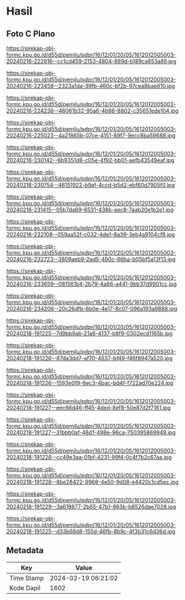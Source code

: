 # Hasil

## Foto C Plano

https://sirekap-obj-formc.kpu.go.id/d55d/pemilu/pdpr/16/12/01/20/05/1612012005003-20240216-222916--cc1cd459-2153-4804-889d-b189ca853a86.jpg

https://sirekap-obj-formc.kpu.go.id/d55d/pemilu/pdpr/16/12/01/20/05/1612012005003-20240216-223458--2323a1da-39fb-460c-bf2b-97cea8bae610.jpg

https://sirekap-obj-formc.kpu.go.id/d55d/pemilu/pdpr/16/12/01/20/05/1612012005003-20240216-224238--46061b32-95a6-4b86-8802-c35651ede104.jpg

https://sirekap-obj-formc.kpu.go.id/d55d/pemilu/pdpr/16/12/01/20/05/1612012005003-20240216-225023--4a21865b-07ce-4151-89f7-9ecc8ba59688.jpg

https://sirekap-obj-formc.kpu.go.id/d55d/pemilu/pdpr/16/12/01/20/05/1612012005003-20240216-230142--6b9351d8-c05e-4f92-bb01-aefb43549eaf.jpg

https://sirekap-obj-formc.kpu.go.id/d55d/pemilu/pdpr/16/12/01/20/05/1612012005003-20240216-230754--46151922-b9af-4ccd-b5d2-ebf60d7905f0.jpg

https://sirekap-obj-formc.kpu.go.id/d55d/pemilu/pdpr/16/12/01/20/05/1612012005003-20240216-231415--05b7da69-6531-438b-aec8-7aab20e1b2e1.jpg

https://sirekap-obj-formc.kpu.go.id/d55d/pemilu/pdpr/16/12/01/20/05/1612012005003-20240216-232108--059aa52f-c032-4de1-8a39-3eb4a9104cf8.jpg

https://sirekap-obj-formc.kpu.go.id/d55d/pemilu/pdpr/16/12/01/20/05/1612012005003-20240216-232723--3809aeb9-2ad5-460c-86ba-b05bf5a13f13.jpg

https://sirekap-obj-formc.kpu.go.id/d55d/pemilu/pdpr/16/12/01/20/05/1612012005003-20240216-233659--081561b4-2b79-4a66-a441-9bb37d9901cc.jpg

https://sirekap-obj-formc.kpu.go.id/d55d/pemilu/pdpr/16/12/01/20/05/1612012005003-20240216-234206--20c26dfb-6b0e-4e17-8c07-096a193a9888.jpg

https://sirekap-obj-formc.kpu.go.id/d55d/pemilu/pdpr/16/12/01/20/05/1612012005003-20240218-191225--7d9bb9ab-21a6-4137-b8f9-0302ecd1165b.jpg

https://sirekap-obj-formc.kpu.go.id/d55d/pemilu/pdpr/16/12/01/20/05/1612012005003-20240218-191226--87da3dd7-af70-4637-bf49-f46f8947a520.jpg

https://sirekap-obj-formc.kpu.go.id/d55d/pemilu/pdpr/16/12/01/20/05/1612012005003-20240218-191226--1593e0f9-6ec3-4bac-bd4f-f722ad70e224.jpg

https://sirekap-obj-formc.kpu.go.id/d55d/pemilu/pdpr/16/12/01/20/05/1612012005003-20240218-191227--eec66d46-ff45-4ded-8ef8-50e87d2f7161.jpg

https://sirekap-obj-formc.kpu.go.id/d55d/pemilu/pdpr/16/12/01/20/05/1612012005003-20240218-191227--31bbb0af-48d1-498e-96ca-750395869949.jpg

https://sirekap-obj-formc.kpu.go.id/d55d/pemilu/pdpr/16/12/01/20/05/1612012005003-20240218-191228--cc49e3aa-01bf-4231-99f4-0c4f7b2c67aa.jpg

https://sirekap-obj-formc.kpu.go.id/d55d/pemilu/pdpr/16/12/01/20/05/1612012005003-20240218-191228--8be28422-9968-4e50-9d08-e4420c1cd5ec.jpg

https://sirekap-obj-formc.kpu.go.id/d55d/pemilu/pdpr/16/12/01/20/05/1612012005003-20240218-191229--3a619877-2b65-47b1-863b-b8526dae7028.jpg

https://sirekap-obj-formc.kpu.go.id/d55d/pemilu/pdpr/16/12/01/20/05/1612012005003-20240218-191225--d33b68d8-155d-46fb-8b9c-4f3b31c6d36d.jpg


## Metadata

| Key        | Value               |
| ---------- | ------------------- |
| Time Stamp | 2024-02-19 06:21:02 |
| Kode Dapil | 1602                |



